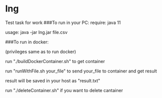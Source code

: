 # Ing
Test task for work
###To run in your PC:
require:
  java 11
  
usage:
java -jar Ing.jar file.csv

###To run in docker:

(privileges same as to run docker)

run "./buildDockerContainer.sh" to get container

run "runWithFile.sh your_file" to send your_file to container and get result

result will be saved in your host as "result.txt"

run "./deleteContainer.sh" if you want to delete cantainer

